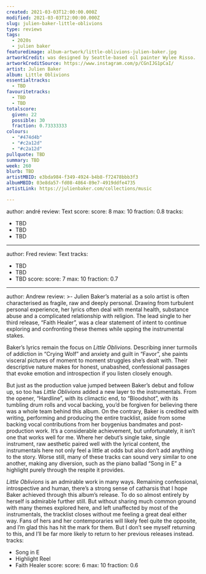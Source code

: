 ```yaml
---
created: 2021-03-03T12:00:00.000Z
modified: 2021-03-03T12:00:00.000Z
slug: julien-baker-little-oblivions
type: reviews
tags:
  - 2020s
  - julien baker
featuredimage: album-artwork/little-oblivions-julien-baker.jpg
artworkCredit: was designed by Seattle-based oil painter Wylee Risso.
artworkCreditSource: https://www.instagram.com/p/CGnIJG1pCaI/
artist: Julien Baker
album: Little Oblivions
essentialtracks:
  - TBD
favouritetracks:
  - TBD
  - TBD
totalscore:
  given: 22
  possible: 30
  fraction: 0.73333333
colours:
  - "#474d4b"
  - "#c2a12d"
  - "#c2a12d"
pullquote: TBD
summary: TBD
week: 260
blurb: TBD
artistMBID: e3bda984-f349-4924-b4b8-f72478bbb3f3
albumMBID: 03e8da57-fd08-4864-89e7-4919ddfe4735
artistLink: https://julienbaker.com/collections/music

---
```

author: andré
review: Text
score:
  score: 8
  max: 10
  fraction: 0.8
tracks:
  - TBD
  - TBD
  - TBD

---
author: Fred
review: Text
tracks:
  - TBD
  - TBD
  - TBD
score:
  score: 7
  max: 10
  fraction: 0.7

---
author: Andrew
review: >-
  Julien Baker’s material as a solo artist is often characterised as fragile, raw and deeply personal. Drawing from turbulent personal experience, her lyrics often deal with mental health, substance abuse and a complicated relationship with religion. The lead single to her third release, “Faith Healer”, was a clear statement of intent to continue exploring and confronting these themes while upping the instrumental stakes.


  Baker’s lyrics remain the focus on _Little Oblivions._ Describing inner turmoils of addiction in “Crying Wolf” and anxiety and guilt in “Favor”, she paints visceral pictures of moment to moment struggles she’s dealt with. Their descriptive nature makes for honest, unabashed, confessional passages that evoke emotion and introspection if you listen closely enough.


  But just as the production value jumped between Baker’s debut and follow up, so too has _Little Oblivions_ added a new layer to the instrumentals. From the opener, “Hardline”, with its climactic end, to “Bloodshot”, with its tumbling drum rolls and vocal backing, you’d be forgiven for believing there was a whole team behind this album. On the contrary, Baker is credited with writing, performing and producing the entire tracklist, aside from some backing vocal contributions from her boygenius bandmates and post-production work. It’s a considerable achievement, but unfortunately, it isn’t one that works well for me. Where her debut’s single take, single instrument, raw aesthetic paired well with the lyrical content, the instrumentals here not only feel a little at odds but also don’t add anything to the story. Worse still, many of these tracks can sound very similar to one another, making any diversion, such as the piano ballad “Song in E” a highlight purely through the respite it provides.


  _Little Oblivions_ is an admirable work in many ways. Remaining confessional, introspective and human, there’s a strong sense of catharsis that I hope Baker achieved through this album’s release. To do so almost entirely by herself is admirable further still. But without sharing much common ground with many themes explored here, and left unaffected by most of the instrumentals, the tracklist closes without me feeling a great deal either way. Fans of hers and her contemporaries will likely feel quite the opposite, and I’m glad this has hit the mark for them. But I don’t see myself returning to this, and I’ll be far more likely to return to her previous releases instead.
tracks:
  - Song in E
  - Highlight Reel
  - Faith Healer
score:
  score: 6
  max: 10
  fraction: 0.6
